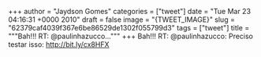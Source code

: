 
+++
author = "Jaydson Gomes"
categories = ["tweet"]
date = "Tue Mar 23 04:16:31 +0000 2010"
draft = false
image = "{TWEET_IMAGE}"
slug = "62379caf4039f367e6be86529de1302f055799d3"
tags = ["tweet"]
title = """Bah!!! RT: @paulinhazucco..."""
+++
Bah!!! RT: @paulinhazucco: Preciso testar isso: http://bit.ly/cx8HFX
